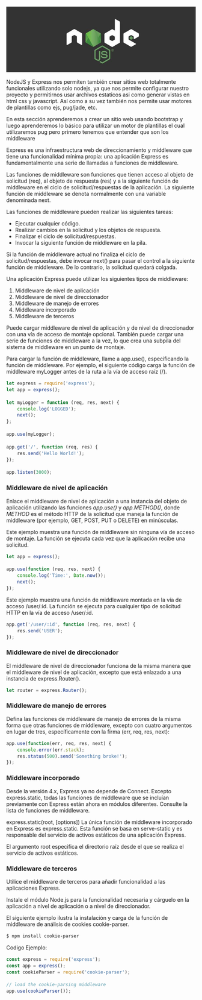 ![express-middleware-nodejs](./assets/nodejs.jpeg)

NodeJS y Express nos permiten también crear sitios web totalmente funcionales utilizando solo nodejs, ya que nos permite configurar nuestro proyecto y permitirnos usar archivos estaticos asi como generar vistas en html css y javascript. Así como a su vez también nos permite usar motores de plantillas como ejs, pug/jade, etc.

En esta sección aprenderemos a crear un sitio web usando bootstrap y luego aprenderemos lo básico para utilizar un motor de plantillas el cual utilizaremos pug pero primero tenemos que entender que son los middleware

Express es una infraestructura web de direccionamiento y middleware que tiene una funcionalidad mínima propia: una aplicación Express es fundamentalmente una serie de llamadas a funciones de middleware.

Las funciones de middleware son funciones que tienen acceso al objeto de solicitud (req), al objeto de respuesta (res) y a la siguiente función de middleware en el ciclo de solicitud/respuestas de la aplicación. La siguiente función de middleware se denota normalmente con una variable denominada next.

Las funciones de middleware pueden realizar las siguientes tareas:

- Ejecutar cualquier código.
- Realizar cambios en la solicitud y los objetos de respuesta.
- Finalizar el ciclo de solicitud/respuestas.
- Invocar la siguiente función de middleware en la pila.

Si la función de middleware actual no finaliza el ciclo de solicitud/respuestas, debe invocar next() para pasar el control a la siguiente función de middleware. De lo contrario, la solicitud quedará colgada.

Una aplicación Express puede utilizar los siguientes tipos de middleware:

1. Middleware de nivel de aplicación
2. Middleware de nivel de direccionador
3. Middleware de manejo de errores
4. Middleware incorporado
5. Middleware de terceros

Puede cargar middleware de nivel de aplicación y de nivel de direccionador con una vía de acceso de montaje opcional. También puede cargar una serie de funciones de middleware a la vez, lo que crea una subpila del sistema de middleware en un punto de montaje.

Para cargar la función de middleware, llame a app.use(), especificando la función de middleware. Por ejemplo, el siguiente código carga la función de middleware myLogger antes de la ruta a la vía de acceso raíz (/).

```javascript
let express = require('express');
let app = express();

let myLogger = function (req, res, next) {
    console.log('LOGGED');
    next();
};

app.use(myLogger);

app.get('/', function (req, res) {
    res.send('Hello World!');
});

app.listen(3000);
```

### Middleware de nivel de aplicación

Enlace el middleware de nivel de aplicación a una instancia del objeto de aplicación utilizando las funciones *app.use()* y *app.METHOD()*, donde *METHOD* es el método HTTP de la solicitud que maneja la función de middleware (por ejemplo, GET, POST, PUT o DELETE) en minúsculas.

Este ejemplo muestra una función de middleware sin ninguna vía de acceso de montaje. La función se ejecuta cada vez que la aplicación recibe una solicitud.

```javascript
let app = express();

app.use(function (req, res, next) {
    console.log('Time:', Date.now());
    next();
});
```

Este ejemplo muestra una función de middleware montada en la vía de acceso /user/:id. La función se ejecuta para cualquier tipo de solicitud HTTP en la vía de acceso /user/:id.

```javascript
app.get('/user/:id', function (req, res, next) {
    res.send('USER');
});
```

### Middleware de nivel de direccionador

El middleware de nivel de direccionador funciona de la misma manera que el middleware de nivel de aplicación, excepto que está enlazado a una instancia de express.Router().

```javascript
let router = express.Router();
```

### Middleware de manejo de errores

Defina las funciones de middleware de manejo de errores de la misma forma que otras funciones de middleware, excepto con cuatro argumentos en lugar de tres, específicamente con la firma (err, req, res, next):

```javascript
app.use(function(err, req, res, next) {
    console.error(err.stack);
    res.status(500).send('Something broke!');
});
```

### Middleware incorporado

Desde la versión 4.x, Express ya no depende de Connect. Excepto express.static, todas las funciones de middleware que se incluían previamente con Express están ahora en módulos diferentes. Consulte la lista de funciones de middleware.

express.static(root, [options])
La única función de middleware incorporado en Express es express.static. Esta función se basa en serve-static y es responsable del servicio de activos estáticos de una aplicación Express.

El argumento root especifica el directorio raíz desde el que se realiza el servicio de activos estáticos.

### Middleware de terceros

Utilice el middleware de terceros para añadir funcionalidad a las aplicaciones Express.

Instale el módulo Node.js para la funcionalidad necesaria y cárguelo en la aplicación a nivel de aplicación o a nivel de direccionador.

El siguiente ejemplo ilustra la instalación y carga de la función de middleware de análisis de cookies cookie-parser.

```bash
$ npm install cookie-parser
```

Codigo Ejemplo:

```javascript
const express = require('express');
const app = express();
const cookieParser = require('cookie-parser');

// load the cookie-parsing middleware
app.use(cookieParser());
```
